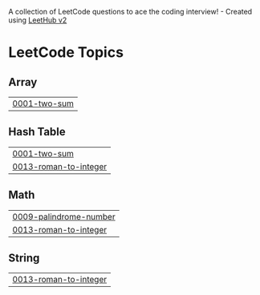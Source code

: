 A collection of LeetCode questions to ace the coding interview! - Created using [LeetHub v2](https://github.com/arunbhardwaj/LeetHub-2.0)
<!---LeetCode Topics Start-->
# LeetCode Topics
## Array
|  |
| ------- |
| [0001-two-sum](https://github.com/irohan4792/Leetcode-/tree/master/0001-two-sum) |
## Hash Table
|  |
| ------- |
| [0001-two-sum](https://github.com/irohan4792/Leetcode-/tree/master/0001-two-sum) |
| [0013-roman-to-integer](https://github.com/irohan4792/Leetcode-/tree/master/0013-roman-to-integer) |
## Math
|  |
| ------- |
| [0009-palindrome-number](https://github.com/irohan4792/Leetcode-/tree/master/0009-palindrome-number) |
| [0013-roman-to-integer](https://github.com/irohan4792/Leetcode-/tree/master/0013-roman-to-integer) |
## String
|  |
| ------- |
| [0013-roman-to-integer](https://github.com/irohan4792/Leetcode-/tree/master/0013-roman-to-integer) |
<!---LeetCode Topics End-->